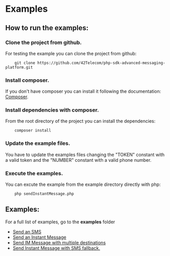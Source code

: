 Examples
=========

## How to run the examples:

### Clone the project from github.

For testing the example you can clone the project from github:
```
    git clone https://github.com/42Telecom/php-sdk-advanced-messaging-platform.git
```

### Install composer.

If you don't have composer you can install it following the documentation: [Composer](https://getcomposer.org/doc/00-intro.md).

### Install dependencies with composer.

From the root directory of the project you can install the dependencies:
```
    composer install
```

### Update the example files.

You have to update the examples files changing the "TOKEN" constant with a valid token and the "NUMBER" constant with a valid phone number.


### Execute the examples.

You can excute the example from the example directory directly with php:

```
    php sendInstantMessage.php
```

## Examples:

For a full list of examples, go to the **examples** folder
- [Send an SMS](https://github.com/42Telecom/php-sdk-advanced-messaging-platform/blob/master/examples/sendSMSMessage.php)
- [Send an Instant Message](https://github.com/42Telecom/php-sdk-advanced-messaging-platform/blob/master/examples/sendInstantMessage.php)
- [Send IM Message with multiple destinations](https://github.com/42Telecom/php-sdk-advanced-messaging-platform/blob/master/examples/sendMultipleMessage.php)
- [Send Instant Message with SMS fallback.](https://github.com/42Telecom/php-sdk-advanced-messaging-platform/blob/master/examples/sendInstantMessageWithSMSFallback.php)
